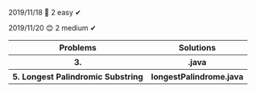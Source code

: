 2019/11/18 🎉
2 easy ✔

2019/11/20 😊
2 medium ✔

<table>
  <tr>
    <th>Problems</th>
    <th>Solutions</th>
  </tr>
  <tr>
    <th>3.</th>
    <th>.java</th>
  </tr>
  <tr>
    <th>5. Longest Palindromic Substring</th>
    <th>longestPalindrome.java</th>
  </tr>
</table>
